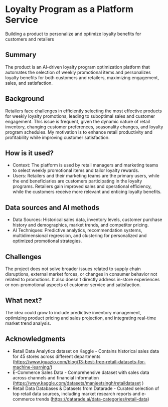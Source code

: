 # Loyalty Program as a Platform Service

Building a product to personalize and optimize loyalty benefits for customers and retailers

## Summary

The product is an AI-driven loyalty program optimization platform that automates the selection of weekly promotional items and personalizes loyalty benefits for both customers and retailers, maximizing engagement, sales, and satisfaction. 



## Background

Retailers face challenges in efficiently selecting the most effective products for weekly loyalty promotions, leading to suboptimal sales and customer engagement. This issue is frequent, given the dynamic nature of retail inventory, changing customer preferences, seasonality changes, and loyalty program schedules. My motivation is to enhance retail productivity and profitability while improving customer satisfaction. 



## How is it used?

* Context: The platform is used by retail managers and marketing teams to select weekly promotional items and tailor loyalty rewards.
* Users: Retailers and their marketing teams are the primary users, while the end beneficiaries are customers participating in the loyalty programs. Retailers gain improved sales and operational efficiency, while the customers receive more relevant and enticing loyalty benefits.


## Data sources and AI methods

* Data Sources: Historical sales data, inventory levels, customer purchase history and demographics, market trends, and competitor pricing.
* AI Techniques: Predictive analytics, recommendation systems, multidimensional regression, and clustering for personalized and optimized promotional strategies.


## Challenges

The project does not solve broader issues related to supply chain disruptions, external market forces, or changes in consumer behavior not related to promotions. It also doesn't directly address in-store experiences or non-promotional aspects of customer service and satisfaction.

## What next?

The idea could grow to include predictive inventory management, optimizing product pricing and sales projection, and integrating real-time market trend analysis.


## Acknowledgments

* Retail Data Analytics dataset on Kaggle - Contains historical sales data for 45 stores across different departments (https://www.iguazio.com/blog/13-best-free-retail-datasets-for-machine-learning/)
* E-Commerce Sales Data - Comprehensive dataset with sales data across channels and financial information (https://www.kaggle.com/datasets/manjeetsingh/retaildataset )
* Retail Data Databases & Datasets from Datarade - Curated selection of top retail data sources, including market research reports and e-commerce trends (https://datarade.ai/data-categories/retail-data)
